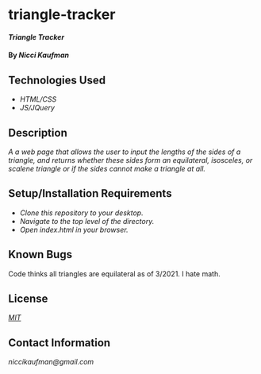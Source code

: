 # triangle-tracker

#### _Triangle Tracker_

#### By _**Nicci Kaufman**_

## Technologies Used

* _HTML/CSS_
* _JS/JQuery_

## Description

_A a web page that allows the user to input the lengths of the sides of a triangle, and returns whether these sides form an equilateral, isosceles, or scalene triangle or if the sides cannot make a triangle at all._

## Setup/Installation Requirements

* _Clone this repository to your desktop._
* _Navigate to the top level of the directory._
* _Open index.html in your browser._


## Known Bugs
Code thinks all triangles are equilateral as of 3/2021. I hate math.

## License

_[MIT](https://en.wikipedia.org/wiki/MIT_License)_

## Contact Information

_niccikaufman@gmail.com_